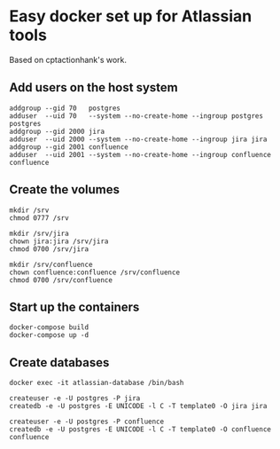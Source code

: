 # Easy docker set up for Atlassian tools

Based on cptactionhank's work.

## Add users on the host system

```
addgroup --gid 70   postgres
adduser  --uid 70   --system --no-create-home --ingroup postgres postgres
addgroup --gid 2000 jira
adduser  --uid 2000 --system --no-create-home --ingroup jira jira
addgroup --gid 2001 confluence
adduser  --uid 2001 --system --no-create-home --ingroup confluence confluence
```

## Create the volumes

```
mkdir /srv
chmod 0777 /srv

mkdir /srv/jira
chown jira:jira /srv/jira
chmod 0700 /srv/jira

mkdir /srv/confluence
chown confluence:confluence /srv/confluence
chmod 0700 /srv/confluence
```

## Start up the containers

```
docker-compose build
docker-compose up -d
```

## Create databases

```
docker exec -it atlassian-database /bin/bash

createuser -e -U postgres -P jira
createdb -e -U postgres -E UNICODE -l C -T template0 -O jira jira

createuser -e -U postgres -P confluence
createdb -e -U postgres -E UNICODE -l C -T template0 -O confluence confluence

```


